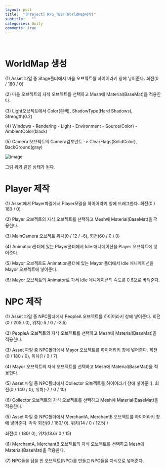 ```yaml
---
layout: post
title:  "[Project] RPG_TEST(WorldMap제작)"
subtitle:   ""
categories: Unity
comments: true
---
```


<br>

# WorldMap 생성

(1) Asset 파일 중 Stage폴더에서 마을 오브젝트를 하이어라키 창에 넣어준다. 회전(0 / 180 / 0)

(2) 마을 오브젝트의 자식 오브젝트를 선택하고 Mesh에 Material(BaseMat)을 적용한다.

(3) Light오브젝트에서 Color(흰색), ShadowType(Hard Shadows), Strength(0.2)

(4) Windows - Rendering - Light - Environment - Source(Color) - AmbientColor(black)

(5) Camera 오브젝트의 Camera컴포넌트 -> ClearFlags(SolidColor), BackGround(gray)

![image](https://user-images.githubusercontent.com/101051124/162622144-abccde58-1525-4acd-a12d-96ef9b6e24d6.png)

그럼 위와 같은 상태가 된다.

# Player 제작

(1) Asset에서 Player파일에서 Player모델을 하이어라키 창에 드래그한다. 회전(0 / 180 / 0)

(2) Player 오브젝트의 자식 오브젝트를 선택하고 Mesh에 Material(BaseMat)을 적용한다.

(3) MainCamera 오브젝트 위치(0 / 12 / -6), 회전(60 / 0 / 0)

(4) Animation폴더에 있는 Player폴더에서 Idle 애니메이션을 Player 오브젝트에 넣어준다.

(5) Mayor 오브젝트도 Animation폴더에 있는 Mayor 폴더에서 Idle 애니메이션을 Mayor 오브젝트에 넣어준다.

(6) Mayor 오브젝트의 Animator로 가서 Idle 애니메이션의 속도를 0.6으로 바꿔준다.

# NPC 제작

(1) Asset 파일 중 NPC폴더에서 PeopleA 오브젝트를 하이어라키 창에 넣어준다. 회전(0 / 205 / 0), 위치(-5 / 0 / -3.5)

(2) PeopleA 오브젝트의 자식 오브젝트를 선택하고 Mesh에 Material(BaseMat)을 적용한다.

(3) Asset 파일 중 NPC폴더에서 Mayor 오브젝트를 하이어라키 창에 넣어준다. 회전(0 / 180 / 0), 위치(1 / 0 / 7)

(4) Mayor 오브젝트의 자식 오브젝트를 선택하고 Mesh에 Material(BaseMat)을 적용한다.

(5) Asset 파일 중 NPC폴더에서 Collector 오브젝트를 하이어라키 창에 넣어준다. 회전(0 / 140 / 0), 위치(-7 / 0 / 10)

(6) Collector 오브젝트의 자식 오브젝트를 선택하고 Mesh에 Material(BaseMat)을 적용한다.

(5) Asset 파일 중 NPC폴더에서 MerchantA, MerchantB 오브젝트를 하이어라키 창에 넣어준다. 각각 회전(0 / 180/ 0), 위치(14 / 0 / 12.5) / 

회전(0 / 180/ 0), 위치(18.6/ 0 / 15) 

(6) MerchantA, MerchantB 오브젝트의 자식 오브젝트를 선택하고 Mesh에 Material(BaseMat)을 적용한다.

(7) NPC들을 담을 빈 오브젝트(NPC)를 만들고 NPC들을 자식으로 넣어준다.

